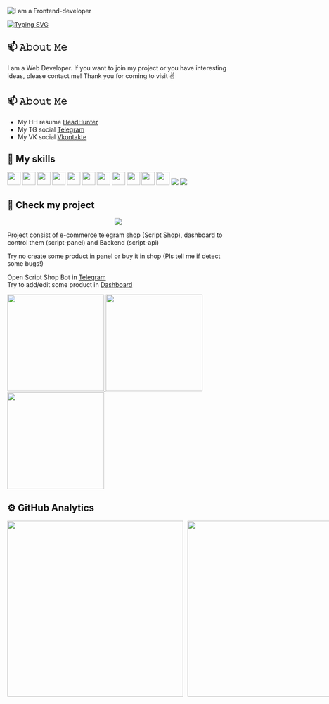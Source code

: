 
![I am a Frontend-developer](https://disk.yandex.ru/i/_6Fp9TMCSlybNw)



<a href="https://git.io/typing-svg"><img src="https://readme-typing-svg.herokuapp.com?font=Anton&size=40&pause=1000&color=FFFFFF&vCenter=true&width=600&height=100&lines=Glad+to+see+you+hear!" alt="Typing SVG" /></a>

## 📫 𝙰𝚋𝚘𝚞𝚝 𝙼𝚎
I am a Web Developer. 
If you want to join my project or you have interesting ideas, please contact me!
Thank you for coming to visit ✌️


## 📫 𝙰𝚋𝚘𝚞𝚝 𝙼𝚎
- My HH resume <a href="https://spb.hh.ru/applicant/resumes/view?resume=0893424dff0b1c42f00039ed1f677746693762" target="_blank">HeadHunter</a>
- My TG social <a href="https://t.me/script696" target="_blank">Telegram</a> 
- My VK social <a href="https://vk.com/id11926435" target="_blank">Vkontakte</a> 


## 🔨 My skills
<p align="left">
  <img src="https://img.shields.io/badge/TypeScript-007ACC?style=for-the-badge&logo=typescript&logoColor=white" height="30px"/>
  <img src="https://img.shields.io/badge/Python-3776AB?style=for-the-badge&logo=python&logoColor=white" height="30px"/>
  <img src="https://img.shields.io/badge/HTML5-E34F26?style=for-the-badge&logo=html5&logoColor=white" height="30px"/>
  <img src="https://img.shields.io/badge/CSS3-1572B6?style=for-the-badge&logo=css3&logoColor=white" height="30px"/>
  <img src="https://img.shields.io/badge/JavaScript-323330?style=for-the-badge&logo=javascript&logoColor=F7DF1E" height="30px"/>
  <img src="https://img.shields.io/badge/React-20232A?style=for-the-badge&logo=react&logoColor=61DAFB" height="30px"/>
  <img src="https://img.shields.io/badge/SASS-hotpink.svg?style=for-the-badge&logo=SASS&logoColor=white" height="30px"/>
  <img src="https://img.shields.io/badge/webpack-%238DD6F9.svg?style=for-the-badge&logo=webpack&logoColor=black" height="30px"/>
  <img src="https://img.shields.io/badge/github-%23121011.svg?style=for-the-badge&logo=github&logoColor=white" height="30px"/>
  <img src="https://img.shields.io/badge/figma-%23F24E1E.svg?style=for-the-badge&logo=figma&logoColor=white" height="30px"/>
  <img src="https://img.shields.io/badge/redux-%23593d88.svg?style=for-the-badge&logo=redux&logoColor=white" height="30px"/>
  <img src="https://img.shields.io/badge/styled--components-DB7093?style=for-the-badge&logo=styled-components&logoColor=white"/>
  <img src="https://img.shields.io/badge/MUI-%230081CB.svg?style=for-the-badge&logo=mui&logoColor=white"/>
</p>


## 👀 Check my project

<p align="center">
<img  src="./gif/scriptShopGifHightQ.gif" />
</p>

Project consist of e-commerce telegram shop (Script Shop), dashboard to control them (script-panel) and Backend (script-api)

Try no create some product in panel or buy it in shop (Pls tell me if detect some bugs!) 

Open Script Shop Bot in [Telegram](https://t.me/script696_bot) \
Try to add/edit some product in [Dashboard](http://script-panel.ru)

<a href="https://github.com/script696/script-panel">
  <img width="220" src="https://github-readme-stats.vercel.app/api/pin/?username=script696&repo=script-panel" />
</a>
<a href="https://github.com/script696/script-shop">
  <img width="220" src="https://github-readme-stats.vercel.app/api/pin/?username=script696&repo=script-shop" />
</a>
<a href="https://github.com/script696/script-api">
  <img width="220" src="https://github-readme-stats.vercel.app/api/pin/?username=script696&repo=script-api" />
</a>

## ⚙️ GitHub Analytics
<div style="display: flex; gap: 10px">
<a href="https://github.com/anuraghazra/github-readme-stats&#41">
  <img width="400" src="https://github-readme-streak-stats.herokuapp.com/?user=script696&theme=algolia" />
</a>
<a href="https://github.com/anuraghazra/github-readme-stats&#41">
  <img width="400" src="https://github-readme-stats-eight-theta.vercel.app/api/top-langs/?username=script696&theme=algolia&layout=compact" />
</a>
</div>








